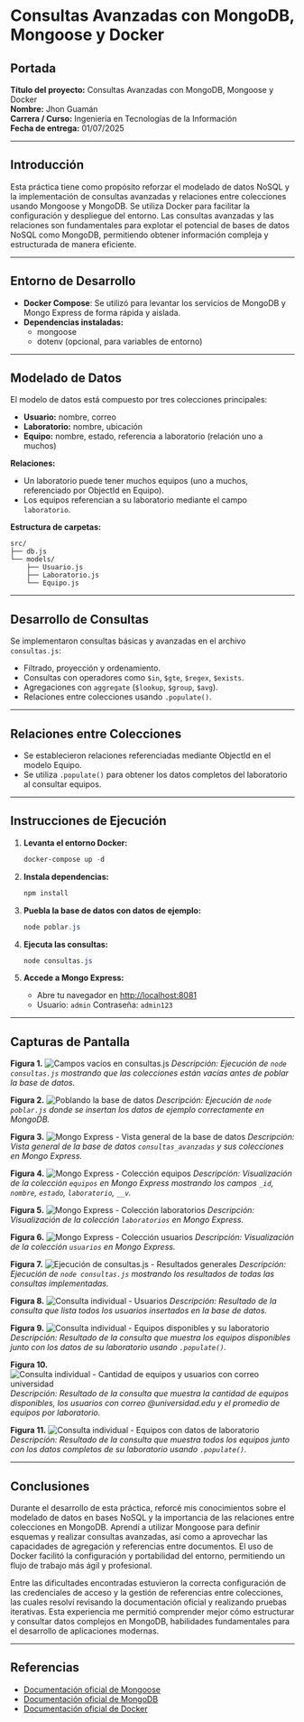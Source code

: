 

# Consultas Avanzadas con MongoDB, Mongoose y Docker


## Portada
**Título del proyecto:** Consultas Avanzadas con MongoDB, Mongoose y Docker  
**Nombre:** Jhon Guamán  
**Carrera / Curso:** Ingeniería en Tecnologías de la Información  
**Fecha de entrega:** 01/07/2025

---

## Introducción
Esta práctica tiene como propósito reforzar el modelado de datos NoSQL y la implementación de consultas avanzadas y relaciones entre colecciones usando Mongoose y MongoDB. Se utiliza Docker para facilitar la configuración y despliegue del entorno. Las consultas avanzadas y las relaciones son fundamentales para explotar el potencial de bases de datos NoSQL como MongoDB, permitiendo obtener información compleja y estructurada de manera eficiente.

---

## Entorno de Desarrollo
- **Docker Compose**: Se utilizó para levantar los servicios de MongoDB y Mongo Express de forma rápida y aislada.
- **Dependencias instaladas:**
  - mongoose
  - dotenv (opcional, para variables de entorno)

---

## Modelado de Datos
El modelo de datos está compuesto por tres colecciones principales:
- **Usuario:** nombre, correo
- **Laboratorio:** nombre, ubicación
- **Equipo:** nombre, estado, referencia a laboratorio (relación uno a muchos)

**Relaciones:**
- Un laboratorio puede tener muchos equipos (uno a muchos, referenciado por ObjectId en Equipo).
- Los equipos referencian a su laboratorio mediante el campo `laboratorio`.

**Estructura de carpetas:**
```
src/
├── db.js
└── models/
    ├── Usuario.js
    ├── Laboratorio.js
    └── Equipo.js
```

---

## Desarrollo de Consultas
Se implementaron consultas básicas y avanzadas en el archivo `consultas.js`:
- Filtrado, proyección y ordenamiento.
- Consultas con operadores como `$in`, `$gte`, `$regex`, `$exists`.
- Agregaciones con `aggregate` (`$lookup`, `$group`, `$avg`).
- Relaciones entre colecciones usando `.populate()`.

---

## Relaciones entre Colecciones
- Se establecieron relaciones referenciadas mediante ObjectId en el modelo Equipo.
- Se utiliza `.populate()` para obtener los datos completos del laboratorio al consultar equipos.

---

## Instrucciones de Ejecución

1. **Levanta el entorno Docker:**
   ```powershell
   docker-compose up -d
   ```

2. **Instala dependencias:**
   ```powershell
   npm install
   ```

3. **Puebla la base de datos con datos de ejemplo:**
   ```powershell
   node poblar.js
   ```

4. **Ejecuta las consultas:**
   ```powershell
   node consultas.js
   ```


5. **Accede a Mongo Express:**
   - Abre tu navegador en [http://localhost:8081](http://localhost:8081)
   - Usuario: `admin`  Contraseña: `admin123`

---



## Capturas de Pantalla

**Figura 1.**
![Campos vacíos en consultas.js](https://i.imgur.com/IkoIKiI.png)
*Descripción: Ejecución de `node consultas.js` mostrando que las colecciones están vacías antes de poblar la base de datos.*

**Figura 2.**
![Poblando la base de datos](https://i.imgur.com/woQQQDM.png)
*Descripción: Ejecución de `node poblar.js` donde se insertan los datos de ejemplo correctamente en MongoDB.*

**Figura 3.**
![Mongo Express - Vista general de la base de datos](https://i.imgur.com/q3uvpSE.png)
*Descripción: Vista general de la base de datos `consultas_avanzadas` y sus colecciones en Mongo Express.*

**Figura 4.**
![Mongo Express - Colección equipos](https://i.imgur.com/DQBOHQB.png)
*Descripción: Visualización de la colección `equipos` en Mongo Express mostrando los campos `_id`, `nombre`, `estado`, `laboratorio`, `__v`.*

**Figura 5.**
![Mongo Express - Colección laboratorios](https://i.imgur.com/InNFEv3.png)
*Descripción: Visualización de la colección `laboratorios` en Mongo Express.*

**Figura 6.**
![Mongo Express - Colección usuarios](https://i.imgur.com/Dow05kl.png)
*Descripción: Visualización de la colección `usuarios` en Mongo Express.*

**Figura 7.**
![Ejecución de consultas.js - Resultados generales](https://i.imgur.com/0nClHu3.png)
*Descripción: Ejecución de `node consultas.js` mostrando los resultados de todas las consultas implementadas.*

**Figura 8.**
![Consulta individual - Usuarios](https://i.imgur.com/6Nnuej2.png)
*Descripción: Resultado de la consulta que lista todos los usuarios insertados en la base de datos.*

**Figura 9.**
![Consulta individual - Equipos disponibles y su laboratorio](https://i.imgur.com/etct5Zi.png)
*Descripción: Resultado de la consulta que muestra los equipos disponibles junto con los datos de su laboratorio usando `.populate()`.*

**Figura 10.**
![Consulta individual - Cantidad de equipos y usuarios con correo universidad](https://i.imgur.com/7AteClu.png)
*Descripción: Resultado de la consulta que muestra la cantidad de equipos disponibles, los usuarios con correo @universidad.edu y el promedio de equipos por laboratorio.*

**Figura 11.**
![Consulta individual - Equipos con datos de laboratorio](https://i.imgur.com/MhjfV9L.png)
*Descripción: Resultado de la consulta que muestra todos los equipos junto con los datos completos de su laboratorio usando `.populate()`.*

---


## Conclusiones
Durante el desarrollo de esta práctica, reforcé mis conocimientos sobre el modelado de datos en bases NoSQL y la importancia de las relaciones entre colecciones en MongoDB. Aprendí a utilizar Mongoose para definir esquemas y realizar consultas avanzadas, así como a aprovechar las capacidades de agregación y referencias entre documentos. El uso de Docker facilitó la configuración y portabilidad del entorno, permitiendo un flujo de trabajo más ágil y profesional.

Entre las dificultades encontradas estuvieron la correcta configuración de las credenciales de acceso y la gestión de referencias entre colecciones, las cuales resolví revisando la documentación oficial y realizando pruebas iterativas. Esta experiencia me permitió comprender mejor cómo estructurar y consultar datos complejos en MongoDB, habilidades fundamentales para el desarrollo de aplicaciones modernas.

---

## Referencias
- [Documentación oficial de Mongoose](https://mongoosejs.com/)
- [Documentación oficial de MongoDB](https://www.mongodb.com/docs/)
- [Documentación oficial de Docker](https://docs.docker.com/)
